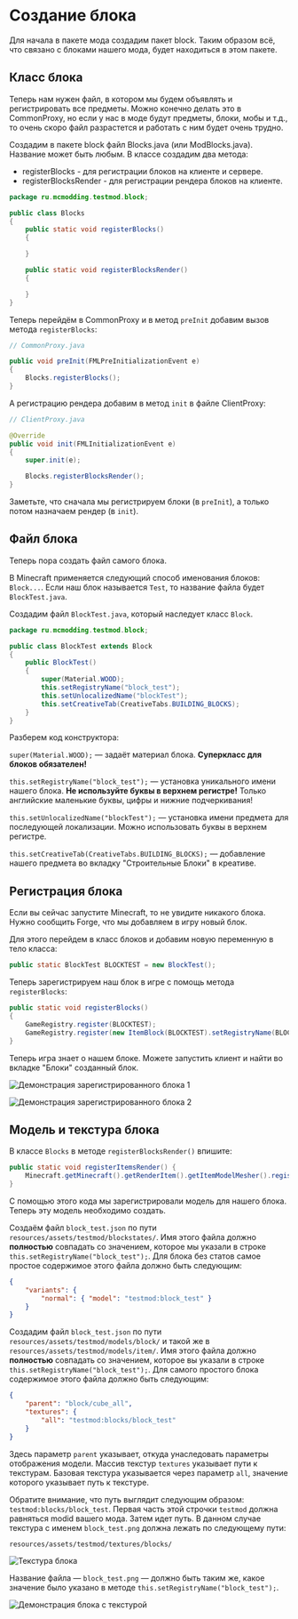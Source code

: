 # Создание блока

Для начала в пакете мода создадим пакет block. Таким образом всё, что связано с блоками нашего мода, будет находиться в этом пакете.

## Класс блока

Теперь нам нужен файл, в котором мы будем объявлять и регистрировать все предметы. Можно конечно делать это в CommonProxy, но
если у нас в моде будут предметы, блоки, мобы и т.д., то очень скоро файл разрастется и работать с ним будет очень трудно.

Создадим в пакете block файл Blocks.java (или ModBlocks.java). Название может быть любым. В классе создадим два метода:

* registerBlocks - для регистрации блоков на клиенте и сервере.
* registerBlocksRender - для регистрации рендера блоков на клиенте.

```java
package ru.mcmodding.testmod.block;

public class Blocks
{
    public static void registerBlocks()
    {

    }

    public static void registerBlocksRender()
    {

    }
}
```

Теперь перейдём в CommonProxy и в метод `preInit` добавим вызов метода `registerBlocks`:

```java
// CommonProxy.java

public void preInit(FMLPreInitializationEvent e)
{
    Blocks.registerBlocks();
}
```

А регистрацию рендера добавим в метод `init` в файле ClientProxy:

```java
// ClientProxy.java

@Override
public void init(FMLInitializationEvent e)
{
    super.init(e);

    Blocks.registerBlocksRender();
}
```

Заметьте, что сначала мы регистрируем блоки (в `preInit`), а только потом назначаем рендер (в `init`).

## Файл блока

Теперь пора создать файл самого блока.

В Minecraft применяется следующий способ именования блоков: `Block...`.
Если наш блок называется `Test`, то название файла будет `BlockTest.java`.

Создадим файл `BlockTest.java`, который наследует класс `Block`.

```java
package ru.mcmodding.testmod.block;

public class BlockTest extends Block
{
    public BlockTest()
    {
        super(Material.WOOD);
        this.setRegistryName("block_test");
        this.setUnlocalizedName("blockTest");
        this.setCreativeTab(CreativeTabs.BUILDING_BLOCKS);
    }
}
```

Разберем код конструктора:

`super(Material.WOOD);` — задаёт материал блока. **Суперкласс для блоков обязателен!**

`this.setRegistryName("block_test");` — установка уникального имени нашего блока. **Не используйте буквы в верхнем регистре!**
Только английские маленькие буквы, цифры и нижние подчеркивания!

`this.setUnlocalizedName("blockTest");` — установка имени предмета для последующей локализации. Можно использовать буквы в верхнем регистре.

`this.setCreativeTab(CreativeTabs.BUILDING_BLOCKS);` — добавление нашего предмета во вкладку "Строительные Блоки" в креативе.

## Регистрация блока

Если вы сейчас запустите Minecraft, то не увидите никакого блока. Нужно сообщить Forge, что мы добавляем в игру новый блок.

Для этого перейдем в класс блоков и добавим новую переменную в тело класса:

```java
public static BlockTest BLOCKTEST = new BlockTest();
```

Теперь зарегистрируем наш блок в игре с помощь метода `registerBlocks`:

```java
public static void registerBlocks()
{
    GameRegistry.register(BLOCKTEST);
    GameRegistry.register(new ItemBlock(BLOCKTEST).setRegistryName(BLOCKTEST.getRegistryName()));
}
```

Теперь игра знает о нашем блоке. Можете запустить клиент и найти во вкладке "Блоки" созданный блок.

![Демонстрация зарегистрированного блока 1](images/blockWithoutTexture.png)

![Демонстрация зарегистрированного блока 2](images/blockWithoutModel.png)

## Модель и текстура блока

В классе `Blocks` в методе `registerBlocksRender()` впишите:

```java
public static void registerItemsRender() {
    Minecraft.getMinecraft().getRenderItem().getItemModelMesher().register(Item.getItemFromBlock(BLOCKTEST), 0, new ModelResourceLocation(BLOCKTEST.getRegistryName(), "inventory"));
}
```

С помощью этого кода мы зарегистрировали модель для нашего блока. Теперь эту модель необходимо создать.

Создаём файл `block_test.json` по пути `resources/assets/testmod/blockstates/`. Имя этого файла должно **полностью** совпадать со значением, которое мы указали в строке `this.setRegistryName("block_test");`. Для блока без статов самое простое содержимое этого файла должно быть следующим:

```json
{
    "variants": {
        "normal": { "model": "testmod:block_test" }
    }
}
```

Создадим файл `block_test.json` по пути `resources/assets/testmod/models/block/` и такой же в `resources/assets/testmod/models/item/`.
Имя этого файла
должно **полностью** совпадать со значением, которое вы указали в строке `this.setRegistryName("block_test");`. Для самого простого
блока содержимое этого файла должно быть следующим:

```json
{
    "parent": "block/cube_all",
    "textures": {
        "all": "testmod:blocks/block_test"
    }
}
```

Здесь параметр `parent` указывает, откуда унаследовать параметры отображения модели. Массив текстур `textures` указывает
пути к текстурам. Базовая текстура указывается через параметр `all`, значение которого указывает путь к текстуре.

Обратите внимание, что путь выглядит следующим образом: `testmod:blocks/block_test`. Первая часть этой строчки `testmod` должна
равняться modid вашего мода. Затем идет путь. В данном случае текстура с именем `block_test.png` должна лежать по следующему пути:

`resources/assets/testmod/textures/blocks/`

![Текстура блока](images/block_test.png)

Название файла — `block_test.png` — должно быть таким же, какое значение было указано в методе `this.setRegistryName("block_test");`.

![Демонстрация блока с текстурой](images/blockWithTexture.png)
